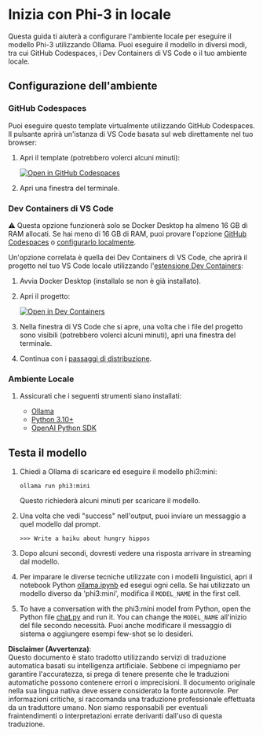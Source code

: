 # Inizia con Phi-3 in locale

Questa guida ti aiuterà a configurare l'ambiente locale per eseguire il modello Phi-3 utilizzando Ollama. Puoi eseguire il modello in diversi modi, tra cui GitHub Codespaces, i Dev Containers di VS Code o il tuo ambiente locale.

## Configurazione dell'ambiente

### GitHub Codespaces

Puoi eseguire questo template virtualmente utilizzando GitHub Codespaces. Il pulsante aprirà un'istanza di VS Code basata sul web direttamente nel tuo browser:

1. Apri il template (potrebbero volerci alcuni minuti):

    [![Open in GitHub Codespaces](https://github.com/codespaces/badge.svg)](https://codespaces.new/microsoft/phi-3cookbook)

2. Apri una finestra del terminale.

### Dev Containers di VS Code

⚠️ Questa opzione funzionerà solo se Docker Desktop ha almeno 16 GB di RAM allocati. Se hai meno di 16 GB di RAM, puoi provare l'opzione [GitHub Codespaces](../../../../../md/01.Introduction/01) o [configurarlo localmente](../../../../../md/01.Introduction/01).

Un'opzione correlata è quella dei Dev Containers di VS Code, che aprirà il progetto nel tuo VS Code locale utilizzando l'[estensione Dev Containers](https://marketplace.visualstudio.com/items?itemName=ms-vscode-remote.remote-containers):

1. Avvia Docker Desktop (installalo se non è già installato).
2. Apri il progetto:

    [![Open in Dev Containers](https://img.shields.io/static/v1?style=for-the-badge&label=Dev%20Containers&message=Open&color=blue&logo=visualstudiocode)](https://vscode.dev/redirect?url=vscode://ms-vscode-remote.remote-containers/cloneInVolume?url=https://github.com/microsoft/phi-3cookbook)

3. Nella finestra di VS Code che si apre, una volta che i file del progetto sono visibili (potrebbero volerci alcuni minuti), apri una finestra del terminale.
4. Continua con i [passaggi di distribuzione](../../../../../md/01.Introduction/01).

### Ambiente Locale

1. Assicurati che i seguenti strumenti siano installati:

    * [Ollama](https://ollama.com/)
    * [Python 3.10+](https://www.python.org/downloads/)
    * [OpenAI Python SDK](https://pypi.org/project/openai/)

## Testa il modello

1. Chiedi a Ollama di scaricare ed eseguire il modello phi3:mini:

    ```shell
    ollama run phi3:mini
    ```

    Questo richiederà alcuni minuti per scaricare il modello.

2. Una volta che vedi "success" nell'output, puoi inviare un messaggio a quel modello dal prompt.

    ```shell
    >>> Write a haiku about hungry hippos
    ```

3. Dopo alcuni secondi, dovresti vedere una risposta arrivare in streaming dal modello.

4. Per imparare le diverse tecniche utilizzate con i modelli linguistici, apri il notebook Python [ollama.ipynb](../../../../../code/01.Introduce/ollama.ipynb) ed esegui ogni cella. Se hai utilizzato un modello diverso da 'phi3:mini', modifica il `MODEL_NAME` in the first cell.

5. To have a conversation with the phi3:mini model from Python, open the Python file [chat.py](../../../../../code/01.Introduce/chat.py) and run it. You can change the `MODEL_NAME` all'inizio del file secondo necessità. Puoi anche modificare il messaggio di sistema o aggiungere esempi few-shot se lo desideri.

**Disclaimer (Avvertenza)**:  
Questo documento è stato tradotto utilizzando servizi di traduzione automatica basati su intelligenza artificiale. Sebbene ci impegniamo per garantire l'accuratezza, si prega di tenere presente che le traduzioni automatiche possono contenere errori o imprecisioni. Il documento originale nella sua lingua nativa deve essere considerato la fonte autorevole. Per informazioni critiche, si raccomanda una traduzione professionale effettuata da un traduttore umano. Non siamo responsabili per eventuali fraintendimenti o interpretazioni errate derivanti dall'uso di questa traduzione.